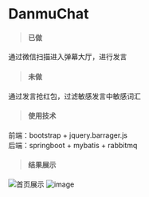 # DanmuChat
>#### 已做
通过微信扫描进入弹幕大厅，进行发言
>#### 未做
通过发言抢红包，过滤敏感发言中敏感词汇
>#### 使用技术
前端：bootstrap + jquery.barrager.js <br>
后端：springboot + mybatis +  rabbitmq
>#### 结果展示
![首页展示](http://weixin-1252100560.file.myqcloud.com/index.png?sign=QVj/HA8WjpW5DlyfaZVGNKyLnVhhPTEyNTIxMDA1NjAmaz1BS0lES1VRN1puN1k2UFNIc0VJRnVLV1RCZXV1Z0RXYXA0VmgmZT0xNTE3MTk1MDM3JnQ9MTUxNDYwMzAzNyZyPTk1Mjk2NzgwMiZmPS9pbmRleC5wbmcmYj13ZWl4aW4=)
![image](http://weixin-1252100560.file.myqcloud.com/%E5%BC%B9%E5%B9%95%E5%A4%A7%E5%8E%85.png?sign=ilkNWYB7n8PfwhisyhEtwlTanWphPTEyNTIxMDA1NjAmaz1BS0lES1VRN1puN1k2UFNIc0VJRnVLV1RCZXV1Z0RXYXA0VmgmZT0xNTE3MTk1Mjc1JnQ9MTUxNDYwMzI3NSZyPTM5NzE3NTI3NiZmPS8lRTUlQkMlQjklRTUlQjklOTUlRTUlQTQlQTclRTUlOEUlODUucG5nJmI9d2VpeGlu)

